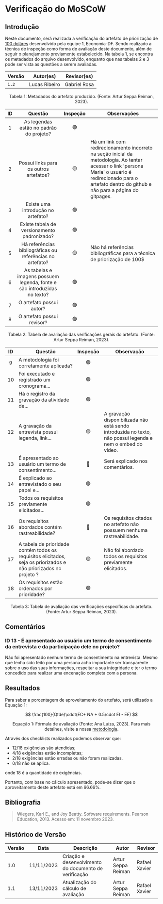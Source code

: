 # Verificação do MoSCoW

## Introdução

Neste documento, será realizada a verificação do artefato de priorização de [100 doláres](https://requisitos-de-software.github.io/2023.2-Economia-DF/elicitacao/tecnicas-priorizacao/100%24/) desenvolvido pela equipe 1, Economia-DF. Sendo realizado a técnica de inspeção como forma de avaliação deste documento, além de seguir o planejamento previamente estabelecido. Na tabela 1, se encontra os metadados do arquivo desenvolvido, enquanto que nas tabelas 2 e 3 pode ser vista as questões a serem avaliadas.

<center>

| Versão | Autor(es)    | Revisor(es)  |
| ------ | ---------- | ------------- | 
| `1.2`  | Lucas Ribeiro | Gabriel Rosa |

<div style="text-align: center">
<p> Tabela 1: Metadados do artefato produzido. (Fonte: Artur Seppa Reiman, 2023). </p>
</div>

</center>

<center>

| ID  |                                 Questão                                  | Inspeção | Observações                                                                                                                                                                                                     |
| :-: | :----------------------------------------------------------------------: | :------: | --------------------------------------------------------------------------------------------------------------------------------------------------------------------------------------------------------------- |
|  1  |                 As legendas estão no padrão do projeto?                  |    🟢    |                                                                                                                                                                                                                 |
|  2  |                  Possui links para os outros artefatos?                  |    🟡    | Há um link com redirecionamento incorreto na seção inicial da metodologia. Ao tentar acessar o link 'persona Maria' o usuário é redirecionado para o artefato dentro do github e não para a página do gitpages. |
|  3  |                    Existe uma introdução no artefato?                    |    🟢    |                                                                                                                                                                                                                 |
|  4  |               Existe tabela de versionamento padronizado?                |    🟢    |                                                                                                                                                                                                                 |
|  5  |        Há referências bibliográficas ou referências no artefato?         |    🟡    | Não há referências bibliográficas para a técnica de priorização de 100$                                                                                                                                         |
|  6  | As tabelas e imagens possuem legenda, fonte e são introduzidas no texto? |    🟢    |                                                                                                                                                                                                                 |
|  7  |                         O artefato possui autor?                         |    🟢    |                                                                                                                                                                                                                 |
|  8  |                        O artefato possui revisor?                        |    🟢    |                                                                                                                                                                                                                 |

<div style="text-align: center">
<p> Tabela 2: Tabela de avaliação das verificações gerais do artefato. (Fonte: Artur Seppa Reiman, 2023). </p>
</div>

</center>

<center>

| ID  | Questão                                                                                                          | Inspeção | Observação                                                                                                 |
| :-: | ---------------------------------------------------------------------------------------------------------------- | :------: | ---------------------------------------------------------------------------------------------------------- |
|  9  | A metodologia foi corretamente aplicada?                                                                         |    🟢    |                                                                                                            |
| 10  | Foi executado e registrado um cronograma...                                                                      |    🟢    |                                                                                                            |
| 11  | Há o registro da gravação da atividade de...                                                                     |    🟢    |                                                                                                            |
| 12  | A gravação da entrevista possui legenda, link...                                                                 |    🟡    | A gravação disponibilizada não está sendo introduzida no texto, não possui legenda e nem o embed do vídeo. |
| 13  | É apresentado ao usuário um termo de consentimento...                                                            |    🔴    | Será explicado nos comentários.                                                                            |
| 14  | É explicado ao entrevistado o seu papel e...                                                                     |    🟢    |                                                                                                            |
| 15  | Todos os requisitos previamente elicitados...                                                                    |    🟢    |                                                                                                            |
| 16  | Os requisitos abordados contém rastreabilidade?                                                                  |    🔴    | Os requisitos citados no artefato não possuem nenhuma rastreabilidade.                                     |
| 17  | A tabela de prioridade contém todos os requisitos elicitados, seja os priorizados e não priorizados no projeto ? |    🟡    | Não foi abordado todos os requisitos previamente elicitados.                                               |
| 18  | Os requisitos estão ordenados por prioridade?                                                                    |    🟢    |                                                                                                            |

<div style="text-align: center">
<p> Tabela 3: Tabela de avaliação das verificações específicas do artefato. (Fonte: Artur Seppa Reiman, 2023). </p>
</div>

</center>

## Comentários

### ID 13 - É apresentado ao usuário um termo de consentimento da entrevista e da participação dele no projeto?

Não foi apresentado nenhum termo de consentimento na entrevista. Mesmo que tenha sido feito por uma persona acho importante ser transparente sobre o uso das suas informações, respeitar a sua integridade e ter o termo concedido para realizar uma encenação completa com a persona.

## Resultados

Para saber a porcentagem de aproveitamento do artefato, será utilizado a Equação 1:

$$
\frac{100}{Qtde}\cdot(EC+ NA + 0.5\cdot EI - EE)
$$

<div style="text-align: center">
<p>Equação 1: Fórmula de avaliação (Fonte: Ana Luíza, 2023). Para mais detalhes, visite a nossa <a href="../metodologia.md">metodologia</a>.</p>

</div>

Através dos checklists realizados podemos observar que:

- 12/18 exigências são atendidas;
- 4/18 exigências estão incompletas;
- 2/18 exigências estão erradas ou não foram realizadas.
- 0/18 não se aplica.

onde 18 é a quantidade de exigências.

Portanto, com base no cálculo apresentado, pode-se dizer que o aproveitamento deste artefato está em 66.66%.

## Bibliografia

> Wiegers, Karl E., and Joy Beatty. Software requirements. Pearson Education, 2013. Acesso em: 11 novembro 2023.

## Histórico de Versão

| Versão | Data       | Descrição                                             | Autor              | Revisor |
| ------ | ---------- | ----------------------------------------------------- | ------------------ | ------- |
| 1.0    | 11/11/2023 | Criação e desenvolvimento do documento de verificação | Artur Seppa Reiman | Rafael Xavier  |
| 1.1    | 13/11/2023 | Atualização do cálculo de avaliação | Artur Seppa Reiman | Rafael Xavier
